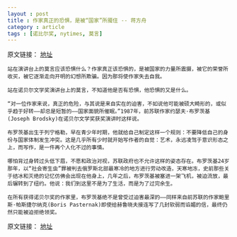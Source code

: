 ```yaml
---
layout : post
title : 作家真正的恐惧，是被“国家”所魇住 -- 蒋方舟
category : article
tags : [诺比尔奖, nytimes, 莫言]
---
```


原文链接： [地址](http://cn.nytimes.com/article/culture-arts/2012/12/24/cc24jiangfangzhou/)

	站在演讲台上的莫言应该恐惧什么？作家真正该恐惧的，是被国家的力量所震摄，被它的荣誉所收买，被它逐渐走向开明的幻想所欺骗。因为那将使作家失去自我。

	站在诺贝尔文学奖演讲台上的莫言，不知道他是否有恐惧，他恐惧的又是什么。

	“对一位作家来说，真正的危险，与其说是来自实在的迫害，不如说他可能被硕大畸形的，或似乎趋于好转——却总是短暂的——国家面貌所催眠。”1987年，前苏联作家约瑟夫·布罗茨基(Joseph Brodsky)在诺贝尔文学奖获奖演讲时这样说。

	布罗茨基出生于列宁格勒，早在青少年时期，他就给自己制定这样一个规则：不要降低自己的身份与国家体制发生冲突。这是几乎所有少时就开始写作者的自觉：艺术，永远凌驾于意识形态之上，而写作，是一件再个人化不过的事情。

	哪怕背过身转过头低下眉，不愿和政治对视，苏联政府也不允许这样的姿态存在。布罗茨基24岁那年，以“社会寄生虫”罪被判去俄罗斯北部最寒冷的地方进行劳动改造，天寒地冻，史前那些关于结冰和灭绝的记忆仿佛会出现在他身上，几年之后，布罗茨基被塞进一架飞机，被迫流放，最后辗转到了纽约。他说：我们到这里不是为了生活，而是为了过完余生。

	在所有获得诺贝尔奖的作家里，布罗茨基绝不是曾受过迫害最深的——同样来自前苏联的作家鲍里斯·帕斯捷尔纳克(Boris Pasternak)即使给赫鲁晓夫接连写了几封软弱而谄媚的信，最终仍然只能被迫拒绝领奖。



原文链接： [地址](http://cn.nytimes.com/article/culture-arts/2012/12/24/cc24jiangfangzhou/)